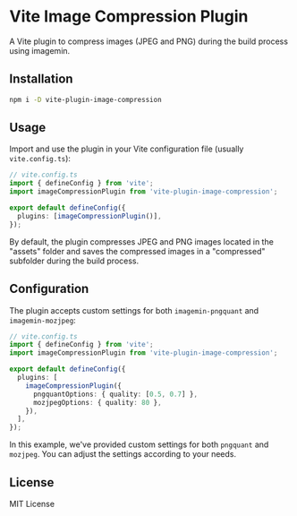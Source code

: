 # Vite Image Compression Plugin

A Vite plugin to compress images (JPEG and PNG) during the build process using imagemin.

## Installation

```bash
npm i -D vite-plugin-image-compression
```

## Usage

Import and use the plugin in your Vite configuration file (usually `vite.config.ts`):

```typescript
// vite.config.ts
import { defineConfig } from 'vite';
import imageCompressionPlugin from 'vite-plugin-image-compression';

export default defineConfig({
  plugins: [imageCompressionPlugin()],
});
```

By default, the plugin compresses JPEG and PNG images located in the "assets" folder and saves the compressed images in a "compressed" subfolder during the build process.

## Configuration

The plugin accepts custom settings for both `imagemin-pngquant` and `imagemin-mozjpeg`:

```typescript
// vite.config.ts
import { defineConfig } from 'vite';
import imageCompressionPlugin from 'vite-plugin-image-compression';

export default defineConfig({
  plugins: [
    imageCompressionPlugin({
      pngquantOptions: { quality: [0.5, 0.7] },
      mozjpegOptions: { quality: 80 },
    }),
  ],
});
```

In this example, we've provided custom settings for both `pngquant` and `mozjpeg`. You can adjust the settings according to your needs.

## License

MIT License